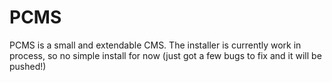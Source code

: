 PCMS
====

PCMS is a small and extendable CMS. The installer is currently work in process, so no simple install for now (just got a few bugs to fix and it will be pushed!)
